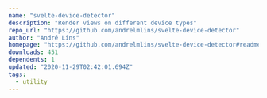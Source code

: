 ```yaml
---
name: "svelte-device-detector"
description: "Render views on different device types"
repo_url: "https://github.com/andrelmlins/svelte-device-detector"
author: "André Lins"
homepage: "https://github.com/andrelmlins/svelte-device-detector#readme"
downloads: 451
dependents: 1
updated: "2020-11-29T02:42:01.694Z"
tags: 
  - utility
---
```


